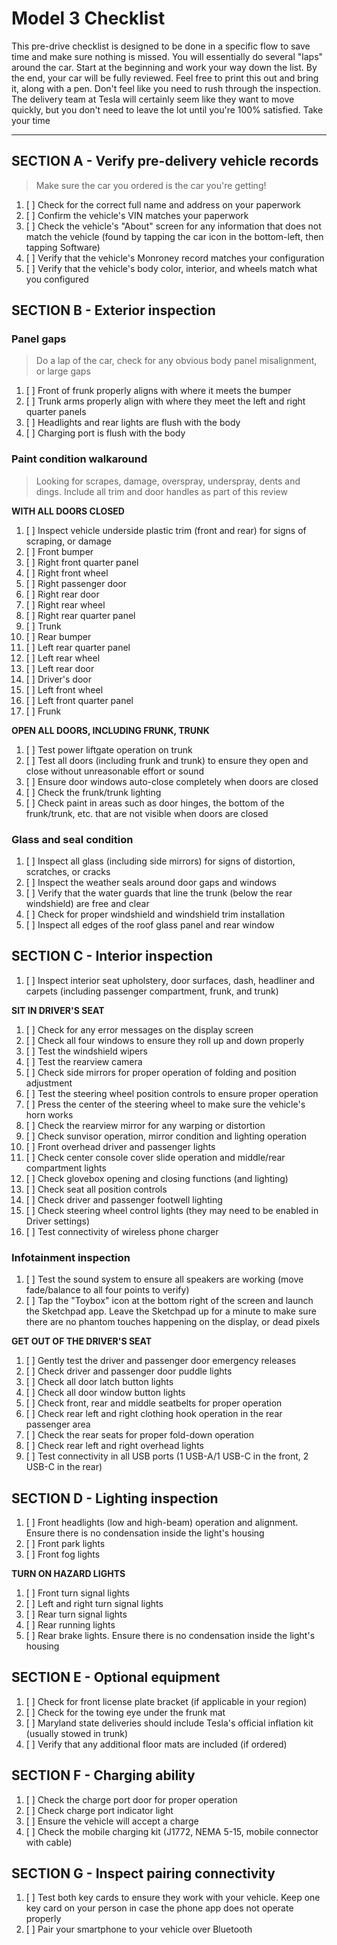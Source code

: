 # Model 3 Checklist #

This pre-drive checklist is designed to be done in a specific flow to save time and make sure nothing is missed. You will essentially do several "laps" around the car. Start at the beginning and work your way down the list. By the end, your car will be fully reviewed. Feel free to print this out and bring it, along with a pen. Don't feel like you need to rush through the inspection. The delivery team at Tesla will certainly seem like they want to move quickly, but you don't need to leave the lot until you're 100% satisfied. Take your time

---

## SECTION A - Verify pre-delivery vehicle records ##

> Make sure the car you ordered is the car you're getting!

1.  [ ] Check for the correct full name and address on your paperwork
1.  [ ] Confirm the vehicle's VIN matches your paperwork
1.  [ ] Check the vehicle's "About" screen for any information that does not match the vehicle (found by tapping the car icon in the bottom-left, then tapping Software)
1.  [ ] Verify that the vehicle's Monroney record matches your configuration
1.  [ ] Verify that the vehicle's body color, interior, and wheels match what you configured

## SECTION B - Exterior inspection ##

### Panel gaps ###

> Do a lap of the car, check for any obvious body panel misalignment, or large gaps

1.  [ ] Front of frunk properly aligns with where it meets the bumper
1.  [ ] Trunk arms properly align with where they meet the left and right quarter panels
1.  [ ] Headlights and rear lights are flush with the body
1.  [ ] Charging port is flush with the body

### Paint condition walkaround ###

> Looking for scrapes, damage, overspray, underspray, dents and dings. Include all trim and door handles as part of this review

**WITH ALL DOORS CLOSED**
1.  [ ] Inspect vehicle underside plastic trim (front and rear) for signs of scraping, or damage
1.  [ ] Front bumper
1.  [ ] Right front quarter panel
1.  [ ] Right front wheel
1.  [ ] Right passenger door
1.  [ ] Right rear door
1.  [ ] Right rear wheel
1.  [ ] Right rear quarter panel
1.  [ ] Trunk
1.  [ ] Rear bumper
1.  [ ] Left rear quarter panel
1.  [ ] Left rear wheel
1.  [ ] Left rear door
1.  [ ] Driver's door
1.  [ ] Left front wheel
1.  [ ] Left front quarter panel
1.  [ ] Frunk

**OPEN ALL DOORS, INCLUDING FRUNK, TRUNK**
1.  [ ] Test power liftgate operation on trunk
1.  [ ] Test all doors (including frunk and trunk) to ensure they open and close without unreasonable effort or sound
1.  [ ] Ensure door windows auto-close completely when doors are closed
1.  [ ] Check the frunk/trunk lighting
1.  [ ] Check paint in areas such as door hinges, the bottom of the frunk/trunk, etc. that are not visible when doors are closed

### Glass and seal condition
1.  [ ] Inspect all glass (including side mirrors) for signs of distortion, scratches, or cracks
1.  [ ] Inspect the weather seals around door gaps and windows
1.  [ ] Verify that the water guards that line the trunk (below the rear windshield) are free and clear
1.  [ ] Check for proper windshield and windshield trim installation
1.  [ ] Inspect all edges of the roof glass panel and rear window


## SECTION C - Interior inspection

1.  [ ] Inspect interior seat upholstery, door surfaces, dash, headliner and carpets (including passenger compartment, frunk, and trunk)

**SIT IN DRIVER'S SEAT**
1.  [ ] Check for any error messages on the display screen
1.  [ ] Check all four windows to ensure they roll up and down properly
1.  [ ] Test the windshield wipers
1.  [ ] Test the rearview camera
1.  [ ] Check side mirrors for proper operation of folding and position adjustment
1.  [ ] Test the steering wheel position controls to ensure proper operation
1.  [ ] Press the center of the steering wheel to make sure the vehicle's horn works
1.  [ ] Check the rearview mirror for any warping or distortion
1.  [ ] Check sunvisor operation, mirror condition and lighting operation
1.  [ ] Front overhead driver and passenger lights
1.  [ ] Check center console cover slide operation and middle/rear compartment lights
1.  [ ] Check glovebox opening and closing functions (and lighting)
1.  [ ] Check seat all position controls
1.  [ ] Check driver and passenger footwell lighting
1.  [ ] Check steering wheel control lights (they may need to be enabled in Driver settings)
1.  [ ] Test connectivity of wireless phone charger

### Infotainment inspection
1.  [ ] Test the sound system to ensure all speakers are working (move fade/balance to all four points to verify)
1.  [ ] Tap the "Toybox" icon at the bottom right of the screen and launch the Sketchpad app. Leave the Sketchpad up for a minute to make sure there are no phantom touches happening on the display, or dead pixels

**GET OUT OF THE DRIVER'S SEAT**
1.  [ ] Gently test the driver and passenger door emergency releases
1.  [ ] Check driver and passenger door puddle lights
1.  [ ] Check all door latch button lights
1.  [ ] Check all door window button lights
1.  [ ] Check front, rear and middle seatbelts for proper operation
1.  [ ] Check rear left and right clothing hook operation in the rear passenger area
1.  [ ] Check the rear seats for proper fold-down operation
1.  [ ] Check rear left and right overhead lights
1.  [ ] Test connectivity in all USB ports (1 USB-A/1 USB-C in the front, 2 USB-C in the rear)


## SECTION D - Lighting inspection
1.  [ ] Front headlights (low and high-beam) operation and alignment. Ensure there is no condensation inside the light's housing
1.  [ ] Front park lights
1.  [ ] Front fog lights

**TURN ON HAZARD LIGHTS**
1.  [ ] Front turn signal lights
1.  [ ] Left and right turn signal lights
1.  [ ] Rear turn signal lights
1.  [ ] Rear running lights
1.  [ ] Rear brake lights. Ensure there is no condensation inside the light's housing


## SECTION E - Optional equipment
1.  [ ] Check for front license plate bracket (if applicable in your region)
1.  [ ] Check for the towing eye under the frunk mat
1.  [ ] Maryland state deliveries should include Tesla's official inflation kit (usually stowed in trunk)
1.  [ ] Verify that any additional floor mats are included (if ordered)


## SECTION F - Charging ability
1.  [ ] Check the charge port door for proper operation
1.  [ ] Check charge port indicator light
1.  [ ] Ensure the vehicle will accept a charge
1.  [ ] Check the mobile charging kit (J1772, NEMA 5-15, mobile connector with cable)


## SECTION G - Inspect pairing connectivity
1.  [ ] Test both key cards to ensure they work with your vehicle. Keep one key card on your person in case the phone app does not operate properly
1.  [ ] Pair your smartphone to your vehicle over Bluetooth
